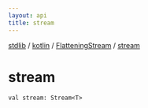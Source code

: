 ```yaml
---
layout: api
title: stream
---
```

[stdlib](../../index.html) / [kotlin](../index.html) / [FlatteningStream](index.html) / [stream](stream.html)

# stream

```
val stream: Stream<T>
```
